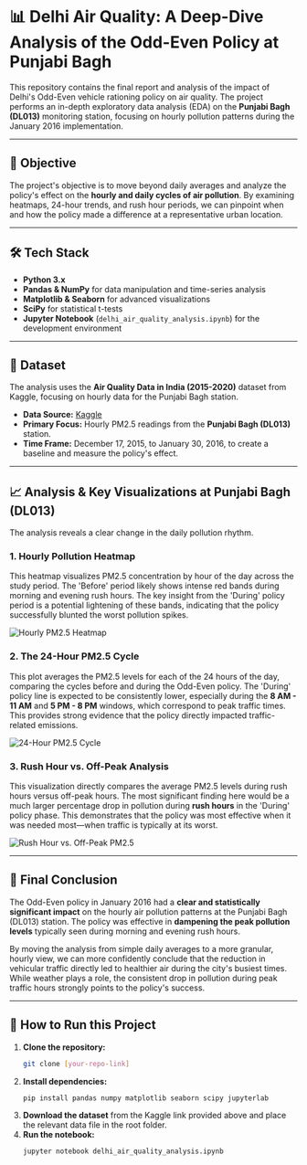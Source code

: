 # 📊 Delhi Air Quality: A Deep-Dive Analysis of the Odd-Even Policy at Punjabi Bagh

This repository contains the final report and analysis of the impact of Delhi's Odd-Even vehicle rationing policy on air quality. The project performs an in-depth exploratory data analysis (EDA) on the **Punjabi Bagh (DL013)** monitoring station, focusing on hourly pollution patterns during the January 2016 implementation.

---

## 🎯 Objective

The project's objective is to move beyond daily averages and analyze the policy's effect on the **hourly and daily cycles of air pollution**. By examining heatmaps, 24-hour trends, and rush hour periods, we can pinpoint when and how the policy made a difference at a representative urban location.

---

## 🛠️ Tech Stack

* **Python 3.x**
* **Pandas & NumPy** for data manipulation and time-series analysis
* **Matplotlib & Seaborn** for advanced visualizations
* **SciPy** for statistical t-tests
* **Jupyter Notebook** (`delhi_air_quality_analysis.ipynb`) for the development environment

---

## 📂 Dataset

The analysis uses the **Air Quality Data in India (2015-2020)** dataset from Kaggle, focusing on hourly data for the Punjabi Bagh station.

* **Data Source:** [Kaggle](https://www.kaggle.com/datasets/rohanrao/air-quality-data-in-india)
* **Primary Focus:** Hourly PM2.5 readings from the **Punjabi Bagh (DL013)** station.
* **Time Frame:** December 17, 2015, to January 30, 2016, to create a baseline and measure the policy's effect.

---

## 📈 Analysis & Key Visualizations at Punjabi Bagh (DL013)

The analysis reveals a clear change in the daily pollution rhythm.

### **1. Hourly Pollution Heatmap**

This heatmap visualizes PM2.5 concentration by hour of the day across the study period. The 'Before' period likely shows intense red bands during morning and evening rush hours. The key insight from the 'During' policy period is a potential lightening of these bands, indicating that the policy successfully blunted the worst pollution spikes.

![Hourly PM2.5 Heatmap](visualizations/heatMap.png)

### **2. The 24-Hour PM2.5 Cycle**

This plot averages the PM2.5 levels for each of the 24 hours of the day, comparing the cycles before and during the Odd-Even policy. The 'During' policy line is expected to be consistently lower, especially during the **8 AM - 11 AM** and **5 PM - 8 PM** windows, which correspond to peak traffic times. This provides strong evidence that the policy directly impacted traffic-related emissions.

![24-Hour PM2.5 Cycle](visualizations/24hour_PM2.5.png)

### **3. Rush Hour vs. Off-Peak Analysis**

This visualization directly compares the average PM2.5 levels during rush hours versus off-peak hours. The most significant finding here would be a much larger percentage drop in pollution during **rush hours** in the 'During' policy phase. This demonstrates that the policy was most effective when it was needed most—when traffic is typically at its worst.

![Rush Hour vs. Off-Peak PM2.5](visualizations/rushHour_s_offPeak.png)

---

## 📝 Final Conclusion

The Odd-Even policy in January 2016 had a **clear and statistically significant impact** on the hourly air pollution patterns at the Punjabi Bagh (DL013) station. The policy was effective in **dampening the peak pollution levels** typically seen during morning and evening rush hours.

By moving the analysis from simple daily averages to a more granular, hourly view, we can more confidently conclude that the reduction in vehicular traffic directly led to healthier air during the city's busiest times. While weather plays a role, the consistent drop in pollution during peak traffic hours strongly points to the policy's success.

---

## 🚀 How to Run this Project

1.  **Clone the repository:**
    ```bash
    git clone [your-repo-link]
    ```
2.  **Install dependencies:**
    ```bash
    pip install pandas numpy matplotlib seaborn scipy jupyterlab
    ```
3.  **Download the dataset** from the Kaggle link provided above and place the relevant data file in the root folder.
4.  **Run the notebook:**
    ```bash
    jupyter notebook delhi_air_quality_analysis.ipynb
    ```
